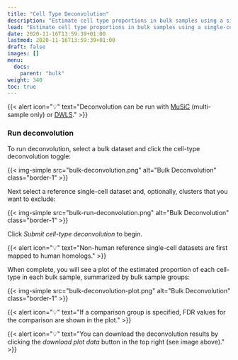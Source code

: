 ```yaml
---
title: "Cell Type Deconvolution"
description: "Estimate cell type proportions in bulk samples using a single-cell dataset."
lead: "Estimate cell type proportions in bulk samples using a single-cell dataset."
date: 2020-11-16T13:59:39+01:00
lastmod: 2020-11-16T13:59:39+01:00
draft: false
images: []
menu:
  docs:
    parent: "bulk"
weight: 340
toc: true
---
```


{{< alert icon="💡" text="Deconvolution can be run with <a href='https://www.nature.com/articles/s41467-018-08023-x' target='_blank'>MuSiC</a> (multi-sample only) or <a href='https://www.nature.com/articles/s41467-019-10802-z' target='_blank'>DWLS</a>." >}}

### Run deconvolution

To run deconvolution, select a bulk dataset and click the cell-type deconvolution toggle:

{{< img-simple src="bulk-deconvolution.png" alt="Bulk Deconvolution" class="border-1" >}}

Next select a reference single-cell dataset and, optionally, clusters that you want to exclude:

{{< img-simple src="bulk-run-deconvolution.png" alt="Bulk Deconvolution" class="border-1" >}}

Click *Submit cell-type deconvolution* to begin. 

{{< alert icon="💡" text="Non-human reference single-cell datasets are first mapped to human homologs." >}}


When complete, you will see a plot of the estimated proportion of each cell-type in each bulk sample, summarized by bulk sample groups:

{{< img-simple src="bulk-deconvolution-plot.png" alt="Bulk Deconvolution" class="border-1" >}}

{{< alert icon="💡" text="If a comparison group is specified, FDR values for the comparison are shown in the plot." >}}

{{< alert icon="💡" text="You can download the deconvolution results by clicking the <i>download plot data</i> button in the top right (see image above)." >}}
